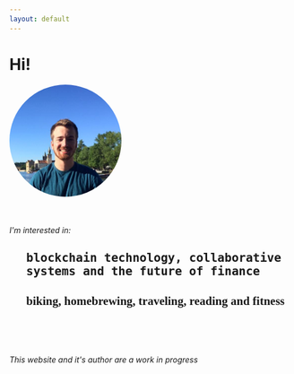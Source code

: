 ```yaml
---
layout: default
---
```


<h1>
Hi!
</h1>
<img src="/assets/taschuk-headshot.jpg" width="200" height="*" style="border-radius: 100px"/>
<br>
<br>
<br>
<p><i>I'm interested in:</i></p>
<h2 style="font-family: 'monospace'; margin-left: 30px">
blockchain technology, collaborative systems and the future of finance
</h2>
<h2 style="font-family: 'cursive'; margin-left: 30px">
biking, homebrewing, traveling, reading and fitness
</h2>

<br>
<br>
<br>
<p><i>This website and it's author are a work in progress</i></p>
